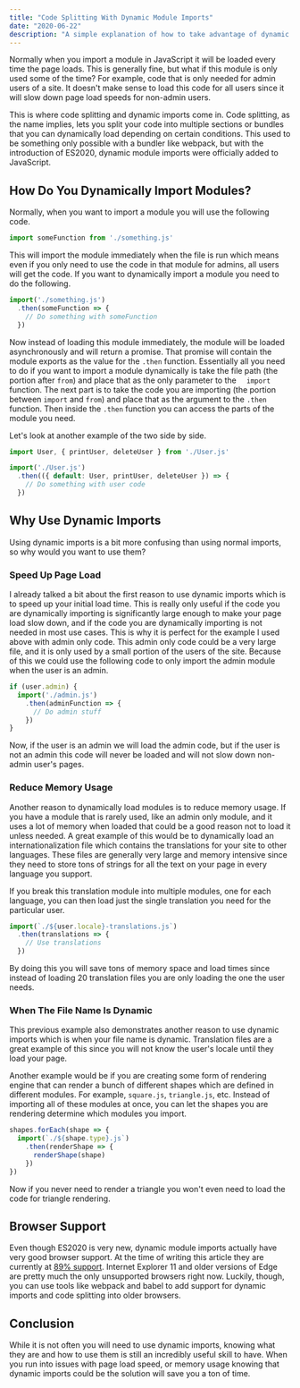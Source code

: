 ```yaml
---
title: "Code Splitting With Dynamic Module Imports"
date: "2020-06-22"
description: "A simple explanation of how to take advantage of dynamic imports to make your site load faster."
---
```


Normally when you import a module in JavaScript it will be loaded every time the page loads. This is generally fine, but what if this module is only used some of the time? For example, code that is only needed for admin users of a site. It doesn't make sense to load this code for all users since it will slow down page load speeds for non-admin users.

This is where code splitting and dynamic imports come in. Code splitting, as the name implies, lets you split your code into multiple sections or bundles that you can dynamically load depending on certain conditions. This used to be something only possible with a bundler like webpack, but with the introduction of ES2020, dynamic module imports were officially added to JavaScript.

## How Do You Dynamically Import Modules?

Normally, when you want to import a module you will use the following code.
```js
import someFunction from './something.js'
```
This will import the module immediately when the file is run which means even if you only need to use the code in that module for admins, all users will get the code. If you want to dynamically import a module you need to do the following.
```js
import('./something.js')
  .then(someFunction => {
    // Do something with someFunction
  })
```
Now instead of loading this module immediately, the module will be loaded asynchronously and will return a promise. That promise will contain the module exports as the value for the `.then` function. Essentially all you need to do if you want to import a module dynamically is take the file path (the portion after `from`) and place that as the only parameter to the `  import` function. The next part is to take the code you are importing (the portion between `import` and `from`) and place that as the argument to the `.then` function. Then inside the `.then` function you can access the parts of the module you need.

Let's look at another example of the two side by side.
```js
import User, { printUser, deleteUser } from './User.js'

import('./User.js')
  .then(({ default: User, printUser, deleteUser }) => {
    // Do something with user code
  })
```

## Why Use Dynamic Imports

Using dynamic imports is a bit more confusing than using normal imports, so why would you want to use them?

### Speed Up Page Load

I already talked a bit about the first reason to use dynamic imports which is to speed up your initial load time. This is really only useful if the code you are dynamically importing is significantly large enough to make your page load slow down, and if the code you are dynamically importing is not needed in most use cases. This is why it is perfect for the example I used above with admin only code. This admin only code could be a very large file, and it is only used by a small portion of the users of the site. Because of this we could use the following code to only import the admin module when the user is an admin.
```js
if (user.admin) {
  import('./admin.js')
    .then(adminFunction => {
      // Do admin stuff
    })
}
```
Now, if the user is an admin we will load the admin code, but if the user is not an admin this code will never be loaded and will not slow down non-admin user's pages.

### Reduce Memory Usage

Another reason to dynamically load modules is to reduce memory usage. If you have a module that is rarely used, like an admin only module, and it uses a lot of memory when loaded that could be a good reason not to load it unless needed. A great example of this would be to dynamically load an internationalization file which contains the translations for your site to other languages. These files are generally very large and memory intensive since they need to store tons of strings for all the text on your page in every language you support.

If you break this translation module into multiple modules, one for each language, you can then load just the single translation you need for the particular user.
```js
import(`./${user.locale}-translations.js`)
  .then(translations => {
    // Use translations
  })
```
By doing this you will save tons of memory space and load times since instead of loading 20 translation files you are only loading the one the user needs.

### When The File Name Is Dynamic

This previous example also demonstrates another reason to use dynamic imports which is when your file name is dynamic. Translation files are a great example of this since you will not know the user's locale until they load your page.

Another example would be if you are creating some form of rendering engine that can render a bunch of different shapes which are defined in different modules. For example, `square.js`, `triangle.js`, etc. Instead of importing all of these modules at once, you can let the shapes you are rendering determine which modules you import.
```js
shapes.forEach(shape => {
  import(`./${shape.type}.js`)
    .then(renderShape => {
      renderShape(shape)
    })
})
```
Now if you never need to render a triangle you won't even need to load the code for triangle rendering.

## Browser Support

Even though ES2020 is very new, dynamic module imports actually have very good browser support. At the time of writing this article they are currently at [89% support](https://caniuse.com/#search=dynamic%20module%20import). Internet Explorer 11 and older versions of Edge are pretty much the only unsupported browsers right now. Luckily, though, you can use tools like webpack and babel to add support for dynamic imports and code splitting into older browsers.

## Conclusion

While it is not often you will need to use dynamic imports, knowing what they are and how to use them is still an incredibly useful skill to have. When you run into issues with page load speed, or memory usage knowing that dynamic imports could be the solution will save you a ton of time.